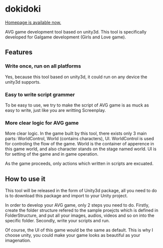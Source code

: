 # dokidoki

<a href="http://dokidoki.snknstudio.com">Homepage is available now.</a>

AVG game development tool based on unity3d. This tool is specifically developed for Galgame development (Girls and Love game).

## Features

### Write once, run on all platforms

Yes, because this tool based on unity3d, it could run on any device the unity3d supports.

### Easy to write script grammer

To be easy to use, we try to make the script of AVG game is as muck as easy to write, just like you are writting Screenplay.

### More clear logic for AVG game
More clear logic. In the game built by this tool, there exists only 3 main parts: WorldControl, World (contains characters), UI. WorldControl is used for controling the flow of the game. World is the container of apperence in this game world, and also character stands on the stage named world. UI is for setting of the game and in game operation.

As the game proceeds, only actions which written in scripts are excuated.

## How to use it

This tool will be released in the form of Unity3d package, all you need to do is to download this package and import to your Unity project.

In order to develop your AVG game, only 2 steps you need to do. Firstly, create the folder structure refered to the sample proejcts which is defined in FolderStructure, and put all your images, audios, videos and so on into the specific folder. Secondly, write your scripts and run.

Of course, the UI of this game would be the same as default. This is why I choose unity, you could make your game looks as beautiful as your imagenation.
